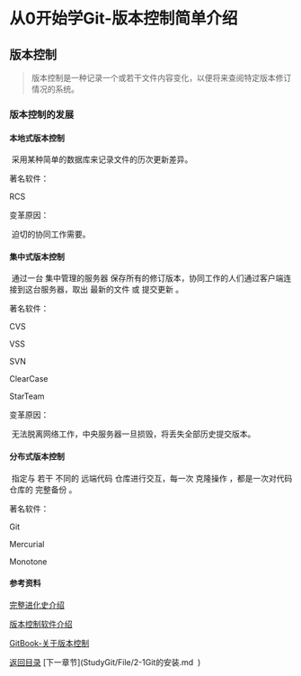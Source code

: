 # 从0开始学Git-版本控制简单介绍

## 版本控制

> 版本控制是一种记录一个或若干文件内容变化，以便将来查阅特定版本修订情况的系统。

### 版本控制的发展

#### 本地式版本控制

​	采用某种简单的数据库来记录文件的历次更新差异。

著名软件：

RCS

变革原因：

​	迫切的协同工作需要。

#### 集中式版本控制

​	通过一台 集中管理的服务器 保存所有的修订版本，协同工作的人们通过客户端连接到这台服务器，取出 最新的文件 或 提交更新 。

著名软件：

CVS

VSS

SVN

ClearCase

StarTeam

变革原因：

​	无法脱离网络工作，中央服务器一旦损毁，将丢失全部历史提交版本。

#### 分布式版本控制

​	指定与 若干 不同的 远端代码 仓库进行交互，每一次 克隆操作 ，都是一次对代码仓库的 完整备份 。

著名软件：

Git

Mercurial

Monotone

#### 参考资料

[完整进化史介绍](https://blog.csdn.net/augusdi/article/details/29846253)

[版本控制软件介绍](https://www.cnblogs.com/yanghongliang/p/5750306.html)

[GitBook-关于版本控制](https://git-scm.com/book/zh/v2/%E8%B5%B7%E6%AD%A5-%E5%85%B3%E4%BA%8E%E7%89%88%E6%9C%AC%E6%8E%A7%E5%88%B6)





[返回目录](https://github.com/f32414/StudyGit)											[下一章节](
​      StudyGit/File/2-1Git的安装.md
​    )